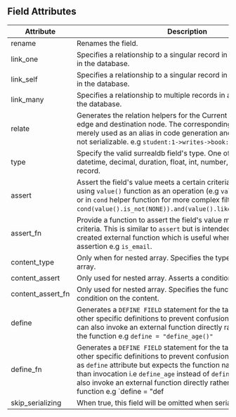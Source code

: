## Field Attributes

| Attribute         | Description                                                                                                                                                                                                                                                                                                                                                                  | Type                                          | Optional |
| ----------------- | ---------------------------------------------------------------------------------------------------------------------------------------------------------------------------------------------------------------------------------------------------------------------------------------------------------------------------------------------------------------------------- | --------------------------------------------- | -------- |
| rename            | Renames the field.                                                                                                                                                                                                                                                                                                                                                           | `string`                                      | Y        |
| link_one          | Specifies a relationship to a singular record in another node table in the database.                                                                                                                                                                                                                                                                                         | `model=NodeEdgeNode, connection ->edge->node` | Y        |
| link_self         | Specifies a relationship to a singular record in the same node table in the database.                                                                                                                                                                                                                                                                                        | `SurrealdbNode`                               | Y        |
| link_many         | Specifies a relationship to multiple records in another node table in the database.                                                                                                                                                                                                                                                                                          | `Vec<S                                        |
| relate            | Generates the relation helpers for the Current Node struct to an edge and destination node. The corresponding field name is merely used as an alias in code generation and is read only and not serializable. e.g `student:1->writes->book:2`                                                                                                                                |
| type              | Specify the valid surrealdb field's type. One of any, array, bool, datetime, decimal, duration, float, int, number, object, string, record.                                                                                                                                                                                                                                  | surrealdb field type                          | Y        |
| assert            | Assert the field's value meets a certain criteria using the an filter using `value()` function as an operation (e.g `value().is_not(NONE)`) or in `cond` helper function for more complex filter assertion. e.g `cond(value().is_not(NONE)).and(value().like("@codebreather"))`.                                                                                             | inline code string                            | Y        |
| assert_fn         | Provide a function to assert the field's value meets a certain criteria. This is similar to `assert` but is intended for an already created external function which is useful when reusing an assertion e.g `is_email`.                                                                                                                                                      | function name string                          | Y        |
| content_type      | Only when for nested array. Specifies the type of the items of the array.                                                                                                                                                                                                                                                                                                    | `Option<FieldTypeWrapper>`                    | Y        |
| content_assert    | Only used for nested array. Asserts a condition on the content.                                                                                                                                                                                                                                                                                                              | `Option<syn::LitStr>`                         | Y        |
| content_assert_fn | Only used for nested array. Specifies the function to assert a condition on the content.                                                                                                                                                                                                                                                                                     | `Option<syn::Path>`                           | Y        |
| define            | Generates a `DEFINE FIELD` statement for the table. This overrides other specific definitions to prevent confusion and collision. You can also invoke an external function directly rather than inlining the function e.g `define = "define_age()"`                                                                                                                          | inline code string                            | Y        |
| define_fn         | Generates a `DEFINE FIELD` statement for the table. This overrides other specific definitions to prevent confusion and collision. Same as `define` attribute but expects the function name instead rather than invocation i.e `define_age` instead of `define_age()`. You can also invoke an external function directly rather than inlining the function e.g `define = "def |
| skip_serializing  | When true, this field will be omitted when serializing the struct.                                                                                                                                                                                                                                                                                                           | bool                                          | Y        |
